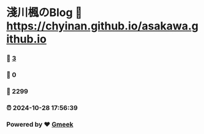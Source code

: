 # 淺川楓のBlog :link: https://chyinan.github.io/asakawa.github.io 
### :page_facing_up: [3](https://chyinan.github.io/asakawa.github.io/tag.html) 
### :speech_balloon: 0 
### :hibiscus: 2299 
### :alarm_clock: 2024-10-28 17:56:39 
### Powered by :heart: [Gmeek](https://github.com/Meekdai/Gmeek)
